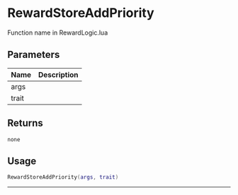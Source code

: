 # RewardStoreAddPriority

Function name in RewardLogic.lua

## Parameters

| Name  | Description |
| ----- | ----------- |
| args  |             |
| trait |             |

## Returns

`none`

## Usage

```lua
RewardStoreAddPriority(args, trait)
```

---
